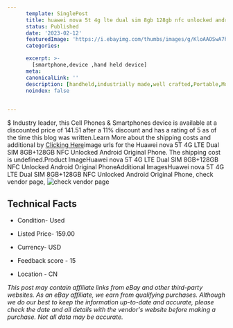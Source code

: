 ```yaml
---
      template: SinglePost
      title: huawei nova 5t 4g lte dual sim 8gb 128gb nfc unlocked android original phone
      status: Published
      date: '2023-02-12'
      featuredImage: 'https://i.ebayimg.com/thumbs/images/g/KloAAOSwA7hjVt98/s-l225.jpg'
      categories: 

      excerpt: >-
        [smartphone,device ,hand held device]
      meta:
      canonicalLink: ''
      description: [handheld,industrially made,well crafted,Portable,Mobile,Compact,Convenient,Lightweight,Maneuverable,Man-portable,Miniature,Carriable,Hand-held,Light,Holdable,Transportable,Mobile device,Pocket-sized,On-the-go,Wireless,Cordless,Compact size,Convenient size, smartphone,device ,hand held device]
      noindex: false

        
---
```

$
    Industry leader, this Cell Phones & Smartphones device is available at a discounted price of 141.51 after a 11% discount and has a rating of 5 as of the time this blog was written.Learn More about the shipping costs and additional by [Clicking Here](https://www.ebay.com/itm/403958286507?hash=item5e0dca48ab%3Ag%3AKloAAOSwA7hjVt98&mkevt=1&mkcid=1&mkrid=711-53200-19255-0&campid=%253CePNCampaignId%253E&customid=%253CreferenceId%253E&toolid=10049)image urls for the Huawei nova 5T 4G  LTE Dual SIM 8GB+128GB NFC Unlocked  Android  Original Phone. The shipping cost is undefined.Product ImageHuawei nova 5T 4G  LTE Dual SIM 8GB+128GB NFC Unlocked  Android  Original PhoneAdditional ImagesHuawei nova 5T 4G  LTE Dual SIM 8GB+128GB NFC Unlocked  Android  Original Phone, check vendor page, ![check vendor page](https://origin-galleryplus.ebayimg.com/ws/web/403958286507_2_0_1/225x225.jpg,https://origin-galleryplus.ebayimg.com/ws/web/403958286507_3_0_1/225x225.jpg,https://origin-galleryplus.ebayimg.com/ws/web/403958286507_4_0_1/225x225.jpg,https://origin-galleryplus.ebayimg.com/ws/web/403958286507_5_0_1/225x225.jpg,https://origin-galleryplus.ebayimg.com/ws/web/403958286507_6_0_1/225x225.jpg)
    
    

 ## Technical Facts 



     
      

 - Condition- Used 


      

 - Listed Price- 159.00 


      

 - Currency- USD 


      

 - Feedback score - 15 


      

 - Location - CN 


      
      

 *_This post may contain affiliate links from eBay and other third-party websites. As an eBay affiliate, we earn from qualifying purchases. Although we do our best to keep the information up-to-date and accurate, please check the date and all details with the vendor's website before making a purchase. Not all data may be accurate._*



    
    
    
    
    
